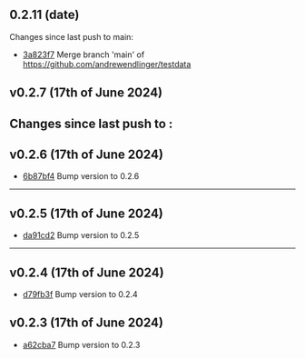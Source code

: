 
## 0.2.11 (date)
Changes since last push to main:
- [3a823f7](https://github.com/andrewendlinger/testdata/commit/3a823f7861a371ad10c92942ad654f619acea267) Merge branch 'main' of https://github.com/andrewendlinger/testdata

## v0.2.7 (17th of June 2024)
## Changes since last push to :


## v0.2.6 (17th of June 2024)
- [6b87bf4](https://github.com/andrewendlinger/testdata/commit/6b87bf46bf1fbe38d28a4bf092368d41e1de2c77) Bump version to 0.2.6
---
## v0.2.5 (17th of June 2024)
- [da91cd2](https://github.com/andrewendlinger/testdata/commit/da91cd2a590de96344315d91a344b32417857f38) Bump version to 0.2.5
---
## v0.2.4 (17th of June 2024)
- [d79fb3f](https://github.com/andrewendlinger/testdata/commit/d79fb3f0b5d75dc2fe25c0ae520a8513f6d32ec9) Bump version to 0.2.4
## v0.2.3 (17th of June 2024)
- [a62cba7](https://github.com/andrewendlinger/testdata/commit/a62cba7442c86835c7be9eb8aa5a44b1ad92746f) Bump version to 0.2.3
